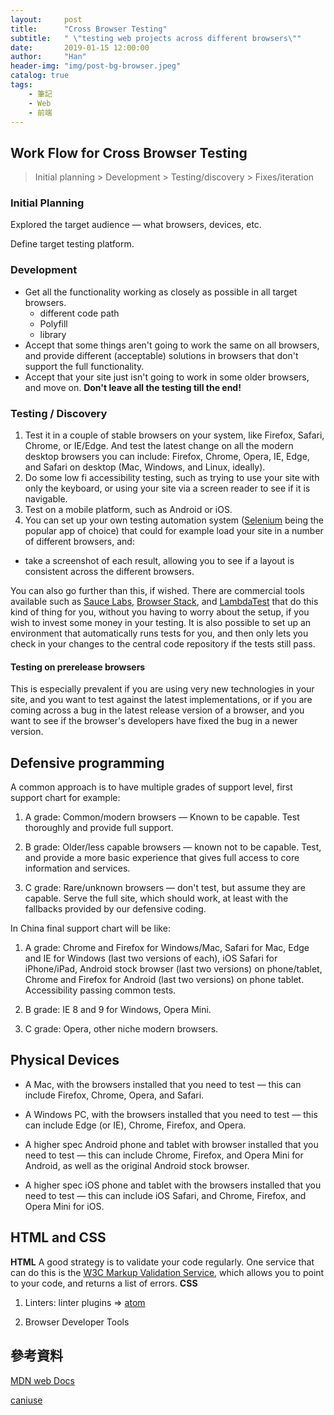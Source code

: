 ```yaml
---
layout:     post
title:      "Cross Browser Testing"
subtitle:   " \"testing web projects across different browsers\""
date:       2019-01-15 12:00:00
author:     "Han"
header-img: "img/post-bg-browser.jpeg"
catalog: true
tags:
    - 筆記
    - Web
    - 前端
---
```




## Work Flow for Cross Browser Testing
> Initial planning > Development > Testing/discovery > Fixes/iteration 

### Initial Planning
Explored the target audience — what browsers, devices, etc.

Define target testing platform.

### Development
* Get all the functionality working as closely as possible in all target browsers.
    * different code path
    * Polyfill
    * library
* Accept that some things aren't going to work the same on all browsers, and provide different (acceptable) solutions in browsers that don't support the full functionality. 
* Accept that your site just isn't going to work in some older browsers, and move on. 
**Don't leave all the testing till the end!**

### Testing / Discovery
1. Test it in a couple of stable browsers on your system, like Firefox, Safari, Chrome, or IE/Edge. And test the latest change on all the modern desktop browsers you can include: Firefox, Chrome, Opera, IE, Edge, and Safari on desktop (Mac, Windows, and Linux, ideally).
2. Do some low fi accessibility testing, such as trying to use your site with only the keyboard, or using your site via a screen reader to see if it is navigable.
3. Test on a mobile platform, such as Android or iOS.
4. You can set up your own testing automation system ([Selenium](https://www.seleniumhq.org) being the popular app of choice) that could for example load your site in a number of different browsers, and: 

* take a screenshot of each result, allowing you to see if a layout is consistent across the different browsers.

You can also go further than this, if wished. There are commercial tools available such as [Sauce Labs](https://saucelabs.com), [Browser Stack](https://www.browserstack.com), and [LambdaTest](https://www.lambdatest.com) that do this kind of thing for you, without you having to worry about the setup, if you wish to invest some money in your testing. It is also possible to set up an environment that automatically runs tests for you, and then only lets you check in your changes to the central code repository if the tests still pass.

#### Testing on prerelease browsers

This is especially prevalent if you are using very new technologies in your site, and you want to test against the latest implementations, or if you are coming across a bug in the latest release version of a browser, and you want to see if the browser's developers have fixed the bug in a newer version.

## Defensive programming
A common approach is to have multiple grades of support level, first support chart for example: 
1. A grade: Common/modern browsers — Known to be capable. Test thoroughly and provide full support.

2. B grade: Older/less capable browsers — known not to be capable. Test, and provide a more basic experience that gives full access to core information and services.

3. C grade: Rare/unknown browsers — don't test, but assume they are capable. Serve the full site, which should work, at least with the fallbacks provided by our defensive coding.

In China final support chart will be like: 

1. A grade: Chrome and Firefox for Windows/Mac, Safari for Mac, Edge and IE for Windows (last two versions of each), iOS Safari for iPhone/iPad, Android stock browser (last two versions) on phone/tablet, Chrome and Firefox for Android (last two versions) on phone tablet. Accessibility passing common tests.

2. B grade: IE 8 and 9 for Windows, Opera Mini.

3. C grade: Opera, other niche modern browsers.

## Physical Devices
* A Mac, with the browsers installed that you need to test — this can include Firefox, Chrome, Opera, and Safari.

* A Windows PC, with the browsers installed that you need to test — this can include Edge (or IE), Chrome, Firefox, and Opera.

* A higher spec Android phone and tablet with browser installed that you need to test — this can include Chrome, Firefox, and Opera Mini for Android, as well as the original Android stock browser.

* A higher spec iOS phone and tablet with the browsers installed that you need to test — this can include iOS Safari, and Chrome, Firefox, and Opera Mini for iOS.

## HTML and CSS
**HTML**
A good strategy is to validate your code regularly. One service that can do this is the [W3C Markup Validation Service](https://validator.w3.org/), which allows you to point to your code, and returns a list of errors.
**CSS**
1. Linters: linter plugins => [atom](https://atom.io/)

2. Browser Developer Tools









## 參考資料
[MDN web Docs](https://developer.mozilla.org/zh-TW/docs/Learn/Tools_and_testing/Cross_browser_testing)

[caniuse](https://caniuse.com)